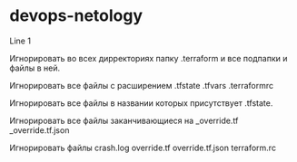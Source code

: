 # devops-netology
Line 1


Игнорировать во всех дирректориях папку .terraform и все подпапки и файлы в ней.

Игнорировать все файлы с расширением
.tfstate
.tfvars
.terraformrc

Игнорировать все файлы в названии которых присутствует 
.tfstate.

Игнорировать все файлы заканчивающиеся на
_override.tf
_override.tf.json

Игнорировать файлы
crash.log
override.tf
override.tf.json
terraform.rc

